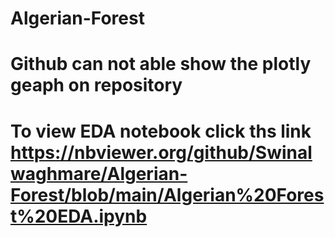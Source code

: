 # Algerian-Forest
# Github can not able show the plotly geaph on repository 
# To view EDA notebook click ths link https://nbviewer.org/github/Swinalwaghmare/Algerian-Forest/blob/main/Algerian%20Forest%20EDA.ipynb
